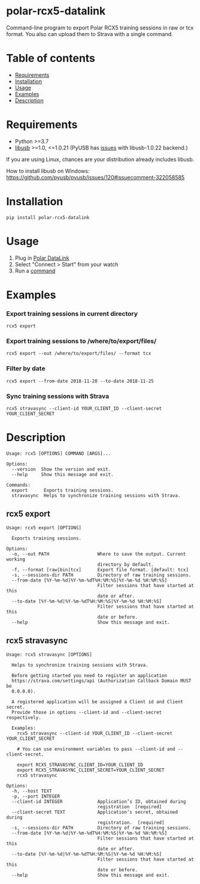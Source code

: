 # polar-rcx5-datalink
Command-line program to export Polar RCX5 training sessions in raw or tcx format. You also can upload them to Strava with a single command.

# Table of contents
- [Requirements](#requirements)
- [Installation](#installation)
- [Usage](#usage)
- [Examples](#examples)
- [Description](#description)

# Requirements
- Python >=3.7
- [libusb](https://libusb.info/) >=1.0, <=1.0.21 (PyUSB has [issues](https://github.com/libusb/libusb/issues/412) with libusb-1.0.22 backend.)


If you are using Linux, chances are your distribution already includes libusb.

How to install libusb on Windows: https://github.com/pyusb/pyusb/issues/120#issuecomment-322058585

# Installation
    pip install polar-rcx5-datalink

# Usage
1. Plug in [Polar DataLink](https://support.polar.com/en/support/tips/Polar_DataLink)
2. Select "Connect > Start" from your watch
3. Run a [command](#description)

# Examples
### Export training sessions in current directory

    rcx5 export

### Export training sessions to /where/to/export/files/

    rcx5 export --out /where/to/export/files/ --format tcx

### Filter by date

    rcx5 export --from-date 2018-11-20 --to-date 2018-11-25

### Sync training sessions with Strava

    rcx5 stravasync --client-id YOUR_CLIENT_ID --client-secret YOUR_CLIENT_SECRET

# Description
    Usage: rcx5 [OPTIONS] COMMAND [ARGS]...

    Options:
      --version  Show the version and exit.
      --help     Show this message and exit.

    Commands:
      export      Exports training sessions.
      stravasync  Helps to synchronize training sessions with Strava.

## rcx5 export
    Usage: rcx5 export [OPTIONS]

      Exports training sessions.

    Options:
      -o, --out PATH                  Where to save the output. Current working
                                      directory by default.
      -f, --format [raw|bin|tcx]      Export file format. [default: tcx]
      -s, --sessions-dir PATH         Directory of raw training sessions.
      --from-date [%Y-%m-%d|%Y-%m-%dT%H:%M:%S|%Y-%m-%d %H:%M:%S]
                                      Filter sessions that have started at this
                                      date or after.
      --to-date [%Y-%m-%d|%Y-%m-%dT%H:%M:%S|%Y-%m-%d %H:%M:%S]
                                      Filter sessions that have started at this
                                      date or before.
      --help                          Show this message and exit.

## rcx5 stravasync
    Usage: rcx5 stravasync [OPTIONS]

      Helps to synchronize training sessions with Strava.

      Before getting started you need to register an application
      https://strava.com/settings/api (Authorization Callback Domain MUST be
      0.0.0.0).

      A registered application will be assigned a Client id and Client secret.
      Provide those in options --client-id and --client-secret respectively.

      Examples:
        rcx5 stravasync --client-id YOUR_CLIENT_ID --client-secret YOUR_CLIENT_SECRET

        # You can use environment variables to pass --client-id and --client-secret.

        export RCX5_STRAVASYNC_CLIENT_ID=YOUR_CLIENT_ID
        export RCX5_STRAVASYNC_CLIENT_SECRET=YOUR_CLIENT_SECRET
        rcx5 stravasync

    Options:
      -h, --host TEXT
      -p, --port INTEGER
      --client-id INTEGER             Application’s ID, obtained during
                                      registration  [required]
      --client-secret TEXT            Application’s secret, obtained during
                                      registration.  [required]
      -s, --sessions-dir PATH         Directory of raw training sessions.
      --from-date [%Y-%m-%d|%Y-%m-%dT%H:%M:%S|%Y-%m-%d %H:%M:%S]
                                      Filter sessions that have started at this
                                      date or after.
      --to-date [%Y-%m-%d|%Y-%m-%dT%H:%M:%S|%Y-%m-%d %H:%M:%S]
                                      Filter sessions that have started at this
                                      date or before.
      --help                          Show this message and exit.
